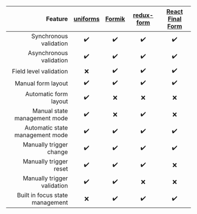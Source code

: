 |                         Feature | [uniforms](https://github.com/vazco/uniforms) | [Formik](https://github.com/jaredpalmer/formik) | [redux-form](https://github.com/erikras/redux-form) | [React Final Form](https://github.com/final-form/react-final-form) |
| ------------------------------: | :-------------------------------------------: | :---------------------------------------------: | :-------------------------------------------------: | :----------------------------------------------------------------: |
|          Synchronous validation |              :heavy_check_mark:               |               :heavy_check_mark:                |                 :heavy_check_mark:                  |                         :heavy_check_mark:                         |
|         Asynchronous validation |              :heavy_check_mark:               |               :heavy_check_mark:                |                 :heavy_check_mark:                  |                         :heavy_check_mark:                         |
|          Field level validation |                      :x:                      |               :heavy_check_mark:                |                 :heavy_check_mark:                  |                         :heavy_check_mark:                         |
|              Manual form layout |              :heavy_check_mark:               |               :heavy_check_mark:                |                 :heavy_check_mark:                  |                         :heavy_check_mark:                         |
|           Automatic form layout |              :heavy_check_mark:               |                       :x:                       |                         :x:                         |                                :x:                                 |
|    Manual state management mode |              :heavy_check_mark:               |                       :x:                       |                 :heavy_check_mark:                  |                                :x:                                 |
| Automatic state management mode |              :heavy_check_mark:               |               :heavy_check_mark:                |                 :heavy_check_mark:                  |                         :heavy_check_mark:                         |
|         Manually trigger change |              :heavy_check_mark:               |               :heavy_check_mark:                |                 :heavy_check_mark:                  |                         :heavy_check_mark:                         |
|          Manually trigger reset |              :heavy_check_mark:               |               :heavy_check_mark:                |                 :heavy_check_mark:                  |                                :x:                                 |
|     Manually trigger validation |              :heavy_check_mark:               |               :heavy_check_mark:                |                         :x:                         |                                :x:                                 |
| Built in focus state management |                      :x:                      |               :heavy_check_mark:                |                 :heavy_check_mark:                  |                         :heavy_check_mark:                         |
